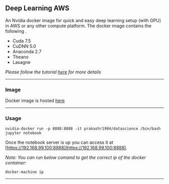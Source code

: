 
## Deep Learning AWS

An Nvidia docker image for quick and easy deep learning setup (with GPU) in AWS or any other compute platform.
The docker image contains the following .

* Cuda 7.5
* CuDNN 5.0
* Anaconda 2.7
* Theano
* Lasagne

*Please follow the tutorial [here](https://prakashr1984.github.io/notes/deep-learning-with-AWS) for more details*

---

### Image

Docker image is hosted [here](https://hub.docker.com/r/prakashr1984/datascience/)

---

### Usage

    nvidia-docker run -p 8888:8888 -it prakashr1984/datascience /bin/bash
    jupyter notebook

Once the notebook server is up you can access it at [https://192.168.99.100:8888](https://192.168.99.100:8888).

*Note: You can run below comand to get the correct ip of the docker container:*

    docker-machine ip

---







